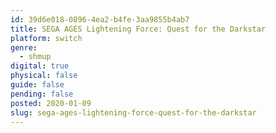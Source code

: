 ```yaml
---
id: 39d6e018-0896-4ea2-b4fe-3aa9855b4ab7
title: SEGA AGES Lightening Force: Quest for the Darkstar
platform: switch
genre:
  - shmup
digital: true
physical: false
guide: false
pending: false
posted: 2020-01-09
slug: sega-ages-lightening-force-quest-for-the-darkstar
---
```

